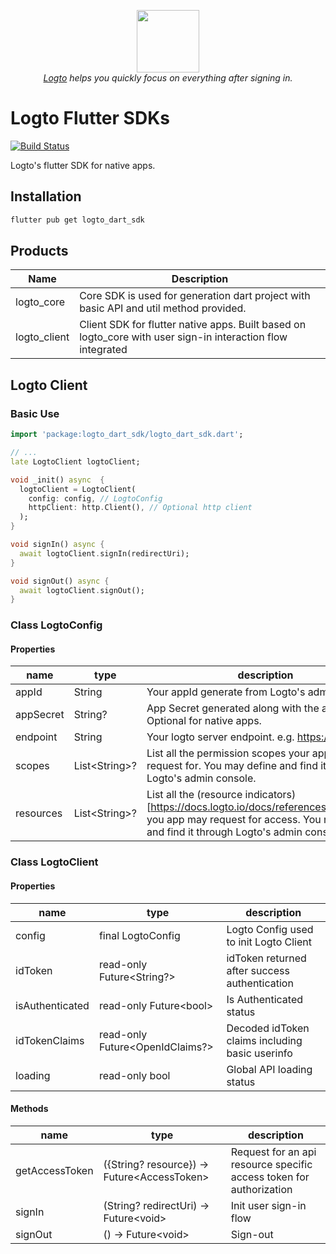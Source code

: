 <p align="center">
  <a href="https://logto.io" target="_blank" align="center" alt="Logto Logo">
      <img src="./logo.png" width="100">
  </a>
  <br/>
  <span><i><a href="https://logto.io" target="_blank">Logto</a> helps you quickly focus on everything after signing in.</i></span>
</p>

# Logto Flutter SDKs

[![Build Status](https://github.com/logto-io/kotlin/actions/workflows/main.yml/badge.svg)](https://github.com/logto-io/dart/actions/workflows/main.yml)

Logto's flutter SDK for native apps.

## Installation

```sh
flutter pub get logto_dart_sdk
```

## Products

| Name         | Description                                                                                                 |
| ------------ | ----------------------------------------------------------------------------------------------------------- |
| logto_core   | Core SDK is used for generation dart project with basic API and util method provided.                       |
| logto_client | Client SDK for flutter native apps. Built based on logto_core with user sign-in interaction flow integrated |

## Logto Client

### Basic Use

```dart
import 'package:logto_dart_sdk/logto_dart_sdk.dart';

// ...
late LogtoClient logtoClient;

void _init() async  {
  logtoClient = LogtoClient(
    config: config, // LogtoConfig
    httpClient: http.Client(), // Optional http client
  );
}

void signIn() async {
  await logtoClient.signIn(redirectUri);
}

void signOut() async {
  await logtoClient.signOut();
}

```

### Class LogtoConfig

#### Properties

| name      | type                  | description                                                                                                                                                                    |
| --------- | --------------------- | ------------------------------------------------------------------------------------------------------------------------------------------------------------------------------ |
| appId     | String                | Your appId generate from Logto's admin console                                                                                                                                 |
| appSecret | String?               | App Secret generated along with the appId. Optional for native apps.                                                                                                           |
| endpoint  | String                | Your logto server endpoint. e.g. https://logto.dev                                                                                                                             |
| scopes    | List&#60;String&#62;? | List all the permission scopes your app will request for. You may define and find it through Logto's admin console.                                                            |
| resources | List&#60;String&#62;? | List all the (resource indicators)[https://docs.logto.io/docs/references/resources/] you app may request for access. You may define and find it through Logto's admin console. |

### Class LogtoClient

#### Properties

| name            | type                                    | description                                     |
| --------------- | --------------------------------------- | ----------------------------------------------- |
| config          | final LogtoConfig                       | Logto Config used to init Logto Client          |
| idToken         | read-only Future&#60;String?&#62;       | idToken returned after success authentication   |
| isAuthenticated | read-only Future&#60;bool&#62;          | Is Authenticated status                         |
| idTokenClaims   | read-only Future&#60;OpenIdClaims?&#62; | Decoded idToken claims including basic userinfo |
| loading         | read-only bool                          | Global API loading status                       |

#### Methods

| name           | type                                                | description                                                         |
| -------------- | --------------------------------------------------- | ------------------------------------------------------------------- |
| getAccessToken | ({String? resource}) -> Future&#60;AccessToken&#62; | Request for an api resource specific access token for authorization |
| signIn         | (String? redirectUri) -> Future&#60;void&#62;       | Init user sign-in flow                                              |
| signOut        | () -> Future&#60;void&#62;                          | Sign-out                                                            |
